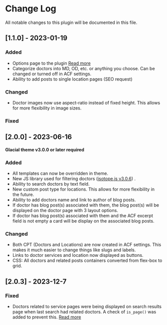 # Change Log

All notable changes to this plugin will be documented in this file.

## [1.1.0] - 2023-01-19

### Added

* Options page to the plugin [Read more](https://github.com/Glacial-Web/glacial-cpt-acf/issues/2)
* Categorize doctors into MD, OD, etc. or anything you choose. Can be changed or turned off in ACF settings.
* Ability to add posts to single location pages (SEO request)

### Changed

* Doctor images now use aspect-ratio instead of fixed height. This allows for more flexibility in image sizes.

### Fixed

## [2.0.0] - 2023-06-16

#### Glacial theme v3.0.0 or later required

### Added

* All templates can now be overridden in theme.
* New JS library used for filtering doctors ([isotope.js v3.0.6](https://github.com/metafizzy/isotope)) .
* Ability to search doctors by text field.
* New custom post type for locations. This allows for more flexibility in the future.
* Ability to add doctors name and link to author of blog posts.
* If doctor has blog post(s) associated with them, the blog post(s) will be displayed on the doctor page with 3 layout
  options.
* If doctor has blog post(s) associated with them and the ACF excerpt field is not empty a card will be display on the
  associated blog posts.

### Changed

* Both CPT (Doctors and Locations) are now created in ACF settings. This makes it much easier to change things like
  slugs and labels.
* Links to doctor services and location now displayed as buttons.
* CSS: All doctors and related posts containers converted from flex-box to grid.

## [2.0.3] - 2023-12-7

### Fixed

* Doctors related to service pages were being displayed on search results page when last search had related doctors. A check of `is_page()` was added to prevent this. [Read more](https://github.com/Glacial-Web/glacial-cpt-acf/issues/6)